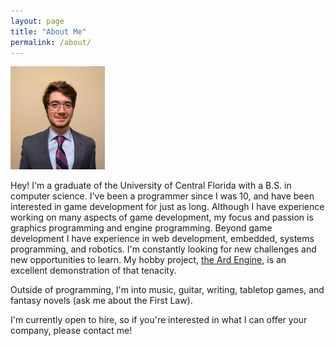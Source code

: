 ```yaml
---
layout: page
title: "About Me"
permalink: /about/
---
```


<img src="/assets/headshot.jpg" alt="Picture 1" width="30%">

Hey! I'm a graduate of the University of Central Florida with a B.S. in computer science. I've been a programmer since I was 10, and have been interested in game development for just as long. Although I have experience working on many aspects of game development, my focus and passion is graphics programming and engine programming. Beyond game development I have experience in web development, embedded, systems programming, and robotics. I'm constantly looking for new challenges and new opportunities to learn. My hobby project, [the Ard Engine](https://github.com/ReeCocho/ard-engine), is an excellent demonstration of that tenacity.

Outside of programming, I'm into music, guitar, writing, tabletop games, and fantasy novels (ask me about the First Law).

I'm currently open to hire, so if you're interested in what I can offer your company, please contact me!

